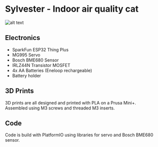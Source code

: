 # Sylvester - Indoor air quality cat
![alt text](assets/Sylvester-720.gif)

## Electronics
* SparkFun ESP32 Thing Plus
* MG995 Servo
* Bosch BME680 Sensor
* IRLZ44N Transistor MOSFET
* 4x AA Batteries (Eneloop rechargeable)
* Battery holder

## 3D Prints
3D prints are all designed and printed with PLA on a Prusa Mini+. Assembled using M3 screws and threaded M3 inserts.

## Code
Code is build with PlatformIO using libraries for servo and Bosch BME680 sensor.